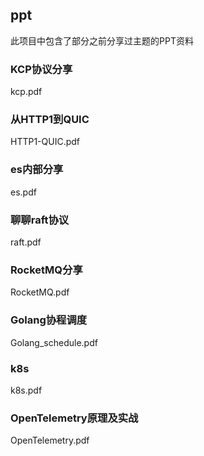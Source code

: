 ## ppt
此项目中包含了部分之前分享过主题的PPT资料

### KCP协议分享
kcp.pdf

### 从HTTP1到QUIC
HTTP1-QUIC.pdf

### es内部分享 
es.pdf

### 聊聊raft协议
raft.pdf

### RocketMQ分享
RocketMQ.pdf

### Golang协程调度
Golang_schedule.pdf

### k8s
k8s.pdf

### OpenTelemetry原理及实战
OpenTelemetry.pdf




